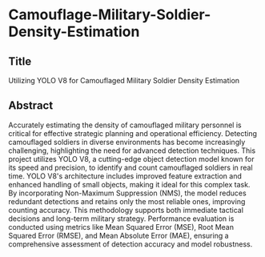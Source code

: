 # Camouflage-Military-Soldier-Density-Estimation

## Title
Utilizing YOLO V8 for Camouflaged Military Soldier Density Estimation

## Abstract
Accurately estimating the density of camouflaged military personnel is critical for effective strategic planning and operational efficiency. Detecting camouflaged soldiers in diverse environments has become increasingly challenging, highlighting the need for advanced detection techniques. This project utilizes YOLO V8, a cutting-edge object detection model known for its speed and precision, to identify and count camouflaged soldiers in real time. YOLO V8's architecture includes improved feature extraction and enhanced handling of small objects, making it ideal for this complex task. By incorporating Non-Maximum Suppression (NMS), the model reduces redundant detections and retains only the most reliable ones, improving counting accuracy. This methodology supports both immediate tactical decisions and long-term military strategy. Performance evaluation is conducted using metrics like Mean Squared Error (MSE), Root Mean Squared Error (RMSE), and Mean Absolute Error (MAE), ensuring a comprehensive assessment of detection accuracy and model robustness.
